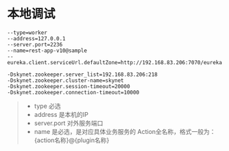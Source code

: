 # 本地调试

```text
--type=worker
--address=127.0.0.1
--server.port=2236
--name=rest-app-v10@sample
--eureka.client.serviceUrl.defaultZone=http://192.168.83.206:7070/eureka
```

```text
-Dskynet.zookeeper.server_list=192.168.83.206:218
-Dskynet.zookeeper.cluster-name=skynet
-Dskynet.zookeeper.session-timeout=20000
-Dskynet.zookeeper.connection-timeout=10000
```

> * type 必选
> * address 是本机的IP
> * server.port 对外服务端口
> * name 是必选，是对应具体业务服务的 Action全名称，格式一般为：{action名称}@{plugin名称}



